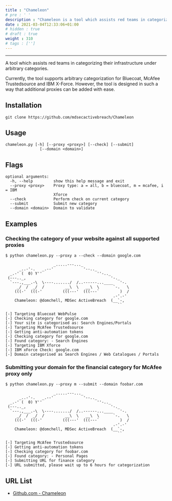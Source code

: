 ```yaml
---
title : "Chameleon"
# pre : ' '
description : "Chameleon is a tool which assists red teams in categorizing their infrastructure under arbitrary categories."
date : 2021-03-04T12:33:06+01:00
# hidden : true
# draft : true
weight : 310
# tags : ['']
---
```


---

A tool which assists red teams in categorizing their infrastructure under arbitrary categories.

Currently, the tool supports arbitrary categorization for Bluecoat, McAfee Trustedsource and IBM X-Force. However, the tool is designed in such a way that additional proxies can be added with ease.

## Installation

```plain
git clone https://github.com/mdsecactivebreach/Chameleon
```

## Usage

```plain
chameleon.py [-h] [--proxy <proxy>] [--check] [--submit]
               [--domain <domain>]
```

## Flags

```plain
optional arguments:
  -h, --help         show this help message and exit
  --proxy <proxy>    Proxy type: a = all, b = bluecoat, m = mcafee, i = IBM
                     Xforce
  --check            Perform check on current category
  --submit           Submit new category
  --domain <domain>  Domain to validate
```

## Examples

### Checking the category of your website against all supported proxies

```plain
$ python chameleon.py --proxy a --check --domain google.com

                     _.....---..._
      _..-'-.   _.--'             '--.._
  _.-' (  0) Y''                        ''-.._
 (---.._,                                     '-._
  `---.,___.-\  \----......./  /..------...____   '-.
     _/  /  _/  /         __\  \   __\  \      `-.   \
    (((-'  (((-'         (((---'  (((---`         )  /
                                               .-'.-'
    Chameleon: @domchell, MDSec ActiveBreach  (__`-,
                                                 ``

[-] Targeting Bluecoat WebPulse
[-] Checking category for google.com
[-] Your site is categorised as: Search Engines/Portals
[-] Targeting McAfee Trustedsource
[-] Getting anti-automation tokens
[-] Checking category for google.com
[-] Found category: - Search Engines
[-] Targeting IBM Xforce
[-] IBM xForce Check: google.com
[-] Domain categorised as Search Engines / Web Catalogues / Portals
```

### Submitting your domain for the financial category for McAfee proxy only

```plain
$ python chameleon.py --proxy m --submit --domain foobar.com

                     _.....---..._
      _..-'-.   _.--'             '--.._
  _.-' (  0) Y''                        ''-.._
 (---.._,                                     '-._
  `---.,___.-\  \----......./  /..------...____   '-.
     _/  /  _/  /         __\  \   __\  \      `-.   \
    (((-'  (((-'         (((---'  (((---`         )  /
                                               .-'.-'
    Chameleon: @domchell, MDSec ActiveBreach  (__`-,
                                                 ``

[-] Targeting McAfee Trustedsource
[-] Getting anti-automation tokens
[-] Checking category for foobar.com
[-] Found category: - Personal Pages
[-] Submitting URL for finance category
[-] URL submitted, please wait up to 6 hours for categorization
```

## URL List

- [Github.com - Chameleon](https://github.com/mdsecactivebreach/Chameleon)
